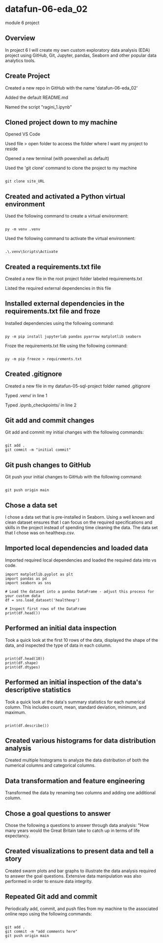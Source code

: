 # datafun-06-eda_02
module 6 project

## Overview
In project 6 I will create my own custom exploratory data analysis (EDA) project using GitHub, Git, Jupyter, pandas, Seaborn and other popular data analytics tools.


## Create Project
Created a new repo in GitHub with the name 'datafun-06-eda_02' 

Added the default README.md 

Named the script "ragini_1.ipynb"

## Cloned project down to my machine
Opened VS Code 

Used file > open folder to access the folder where I want my project to reside

Opened a new terminal (with powershell as default) 

Used the 'git clone' command to clone the project to my machine

```shell

git clone site_URL

```

## Created and activated a Python virtual environment
Used the following command to create a virtual environment:
```shell

py -m venv .venv

```
Used the following command to activate the virtual environment:
```shell

.\.venv\Scripts\Activate

```

## Created a requirements.txt file
Created a new file in the root project folder labeled requirements.txt

Listed the required external dependencies in this file

## Installed external dependencies in the requirements.txt file and froze
Installed dependencies using the following command:
```shell

py -m pip install jupyterlab pandas pyarrow matplotlib seaborn

```
Froze the requirements.txt file using the following command:
```shell

py -m pip freeze > requirements.txt

```

## Created .gitignore
Created a new file in my datafun-05-sql-project folder named .gitignore

Typed .venv/ in line 1

Typed .ipynb_checkpoints/ in line 2

## Git add and commit changes
Git add and commit my initial changes with the following commands:
```shell

git add .
git commit -m "initial commit"

```

## Git push changes to GitHub
Git push your initial changes to GitHub with the following command:
```shell

git push origin main

```

## Chose a data set
I chose a data set that is pre-installed in Seaborn. Using a well known and clean dataset ensures that I can focus on the required specifications and skills in the project instead of spending time cleaning the data. The data set that I chose was on healthexp.csv.
 

## Imported local dependencies and loaded data
Imported required local dependencies and loaded the required data into vs code.

```shell
import matplotlib.pyplot as plt
import pandas as pd
import seaborn as sns

# Load the dataset into a pandas DataFrame - adjust this process for your custom data
df = sns.load_dataset('healthexp')

# Inspect first rows of the DataFrame
print(df.head())

```

## Performed an initial data inspection
Took a quick look at the first 10 rows of the data, displayed the shape of the data, and inspected the type of data in each column. 

```shell

print(df.head(10))
print(df.shape)
print(df.dtypes)

```

## Performed an initial inspection of the data's descriptive statistics
Took a quick look at the data's summary statistics for each numerical column. This includes count, mean, standard deviation, minimum, and maximum. 

```shell

print(df.describe())

```

## Created various histograms for data distribution analysis
Created multiple histograms to analyze the data distribution of both the numerical columns and categorical columns.

## Data transformation and feature engineering
Transformed the data by renaming two columns and adding one additional column.

## Chose a goal questions to answer
Chose the following a questions to answer through data analysis:
"How many years would the Great Britain take to catch up in terms of life expectancy. 

## Created visualizations to present data and tell a story
Created swarm plots and bar graphs to illustrate the data analysis required to answer the goal questions. Extensive data manipulation was also performed in order to ensure data integrity. 

## Repeated Git add and commit
Periodically add, commit, and push files from my machine to the associated online repo using the following commands:
```shell

git add .
git commit -m "add comments here"
git push origin main

```

 
